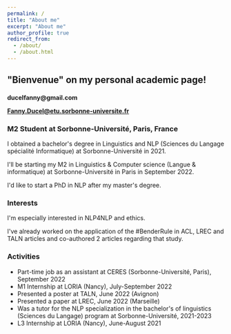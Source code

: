 ```yaml
---
permalink: /
title: "About me"
excerpt: "About me"
author_profile: true
redirect_from: 
  - /about/
  - /about.html
---
```


<h2>"Bienvenue" on my personal academic page!</h2>


<h4>ducelfanny@gmail.com

Fanny.Ducel@etu.sorbonne-universite.fr</h4>

<h3>M2 Student at Sorbonne-Université, Paris, France</h3>

I obtained a bachelor's degree in Linguistics and NLP (Sciences du Langage spécialité Informatique) at Sorbonne-Université in 2021. 

I'll be starting my M2 in Linguistics & Computer science (Langue & informatique) at Sorbonne-Université in Paris in September 2022. 

I'd like to start a PhD in NLP after my master's degree.

<h3>Interests</h3>

I'm especially interested in NLP4NLP and ethics. 

I've already worked on the application of the #BenderRule in ACL, LREC and TALN articles and co-authored 2 articles regarding that study.


<h3>Activities</h3>
<ul>
  <li>Part-time job as an assistant at CERES (Sorbonne-Université, Paris), September 2022</li>
  <li> M1 Internship at LORIA (Nancy), July-September 2022 </li>
  <li>Presented a poster at TALN, June 2022 (Avignon)</li>
  <li> Presented a paper at LREC, June 2022 (Marseille)</li>
<li> Was a tutor for the NLP specialization in the bachelor's of linguistics (Sciences du Langage) program at Sorbonne-Université, 2021-2023 </li>
  <li> L3 Internship at LORIA (Nancy), June-August 2021 </li>
 </ul>
